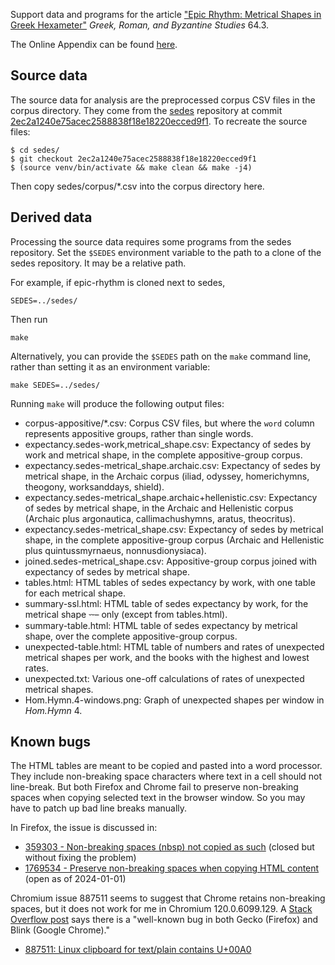 Support data and programs for the article ["Epic Rhythm: Metrical Shapes in Greek Hexameter"](https://grbs.library.duke.edu/index.php/grbs/article/view/17015) _Greek, Roman, and Byzantine Studies_ 64.3.

The Online Appendix can be found [here](https://sasansom.github.io/epic-rhythm/tables.html).

## Source data

The source data for analysis are the preprocessed corpus CSV files in the corpus directory.
They come from the
[sedes](https://github.com/sasansom/sedes) repository at commit
[2ec2a1240e75acec2588838f18e18220ecced9f1](https://github.com/sasansom/sedes/tree/2ec2a1240e75acec2588838f18e18220ecced9f1).
To recreate the source files:

```
$ cd sedes/
$ git checkout 2ec2a1240e75acec2588838f18e18220ecced9f1
$ (source venv/bin/activate && make clean && make -j4)
```

Then copy sedes/corpus/*.csv into the corpus directory here.


## Derived data

Processing the source data requires some programs from the sedes repository.
Set the `$SEDES` environment variable to the path to a
clone of the sedes repository.
It may be a relative path.

For example, if epic-rhythm is cloned next to sedes,

```
SEDES=../sedes/
```

Then run

```
make
```

Alternatively, you can provide the `$SEDES` path on the `make` command line,
rather than setting it as an environment variable:

```
make SEDES=../sedes/
```

Running `make` will produce the following output files:

* corpus-appositive/\*.csv: Corpus CSV files, but where the `word` column represents appositive groups, rather than single words.
* expectancy.sedes-work,metrical_shape.csv: Expectancy of sedes by work and metrical shape, in the complete appositive-group corpus.
* expectancy.sedes-metrical_shape.archaic.csv: Expectancy of sedes by metrical shape, in the Archaic corpus (iliad, odyssey, homerichymns, theogony, worksanddays, shield).
* expectancy.sedes-metrical_shape.archaic+hellenistic.csv: Expectancy of sedes by metrical shape, in the Archaic and Hellenistic corpus (Archaic plus argonautica, callimachushymns, aratus, theocritus).
* expectancy.sedes-metrical_shape.csv: Expectancy of sedes by metrical shape, in the complete appositive-group corpus (Archaic and Hellenistic plus quintussmyrnaeus, nonnusdionysiaca).
* joined.sedes-metrical_shape.csv: Appositive-group corpus joined with expectancy of sedes by metrical shape.
* tables.html: HTML tables of sedes expectancy by work, with one table for each metrical shape.
* summary-ssl.html: HTML table of sedes expectancy by work, for the metrical shape ⏑⏑– only (except from tables.html).
* summary-table.html: HTML table of sedes expectancy by metrical shape, over the complete appositive-group corpus.
* unexpected-table.html: HTML table of numbers and rates of unexpected metrical shapes per work, and the books with the highest and lowest rates.
* unexpected.txt: Various one-off calculations of rates of unexpected metrical shapes.
* Hom.Hymn.4-windows.png: Graph of unexpected shapes per window in *Hom.Hymn* 4.


## Known bugs

The HTML tables are meant to be copied and pasted
into a word processor.
They include non-breaking space characters where
text in a cell should not line-break.
But both Firefox and Chrome fail to preserve non-breaking spaces
when copying selected text in the browser window.
So you may have to patch up bad line breaks manually.

In Firefox, the issue is discussed in:

* [359303 - Non-breaking spaces (nbsp) not copied as such](https://bugzilla.mozilla.org/show_bug.cgi?id=359303) (closed but without fixing the problem)
* [1769534 - Preserve non-breaking spaces when copying HTML content](https://bugzilla.mozilla.org/show_bug.cgi?id=1769534) (open as of 2024-01-01)

Chromium issue 887511 seems to suggest that Chrome
retains non-breaking spaces, but it does not work for me in
Chromium 120.0.6099.129.
A [Stack Overflow post](https://stackoverflow.com/a/73584742)
says there is a "well-known bug in both Gecko (Firefox) and Blink (Google Chrome)."

* [887511: Linux clipboard for text/plain contains U+00A0](https://bugs.chromium.org/p/chromium/issues/detail?id=887511)
